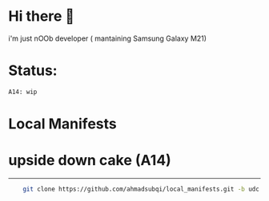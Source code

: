  Hi there 👋
===========
i'm just nOOb developer ( mantaining Samsung Galaxy M21)

Status:
===========
```bash
A14: wip

```
Local Manifests
===========
# upside down cake (A14) #
----------------
```bash
    git clone https://github.com/ahmadsubqi/local_manifests.git -b udc .repo/local_manifests
  
